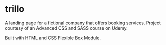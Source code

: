 # trillo

A landing page for a fictional company that offers booking services. Project courtesy of an Advanced CSS and SASS course on Udemy.

Built with HTML and CSS Flexible Box Module.
